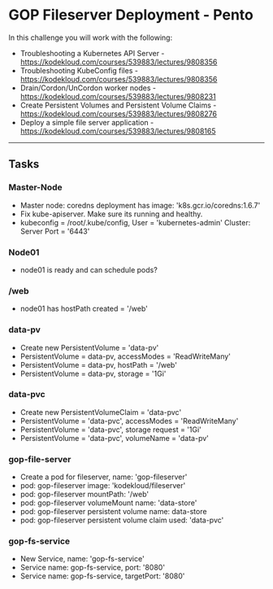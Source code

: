 # GOP Fileserver Deployment - Pento
In this challenge you will work with the following:

- Troubleshooting a Kubernetes API Server - https://kodekloud.com/courses/539883/lectures/9808356
- Troubleshooting KubeConfig files - https://kodekloud.com/courses/539883/lectures/9808356
- Drain/Cordon/UnCordon worker nodes - https://kodekloud.com/courses/539883/lectures/9808231
- Create Persistent Volumes and Persistent Volume Claims - https://kodekloud.com/courses/539883/lectures/9808276
- Deploy a simple file server application - https://kodekloud.com/courses/539883/lectures/9808165

---

## Tasks

### Master-Node
- Master node: coredns deployment has image: 'k8s.gcr.io/coredns:1.6.7'
- Fix kube-apiserver. Make sure its running and healthy.
- kubeconfig = /root/.kube/config, User = 'kubernetes-admin' Cluster: Server Port = '6443'

### Node01
- node01 is ready and can schedule pods?

### /web
- node01 has hostPath created = '/web'

### data-pv
- Create new PersistentVolume = 'data-pv'
- PersistentVolume = data-pv, accessModes = 'ReadWriteMany'
- PersistentVolume = data-pv, hostPath = '/web'
- PersistentVolume = data-pv, storage = '1Gi'

### data-pvc
- Create new PersistentVolumeClaim = 'data-pvc'
- PersistentVolume = 'data-pvc', accessModes = 'ReadWriteMany'
- PersistentVolume = 'data-pvc', storage request = '1Gi'
- PersistentVolume = 'data-pvc', volumeName = 'data-pv'

### gop-file-server
- Create a pod for fileserver, name: 'gop-fileserver'
- pod: gop-fileserver image: 'kodekloud/fileserver'
- pod: gop-fileserver mountPath: '/web'
- pod: gop-fileserver volumeMount name: 'data-store'
- pod: gop-fileserver persistent volume name: data-store
- pod: gop-fileserver persistent volume claim used: 'data-pvc'

### gop-fs-service
- New Service, name: 'gop-fs-service'
- Service name: gop-fs-service, port: '8080'
- Service name: gop-fs-service, targetPort: '8080'